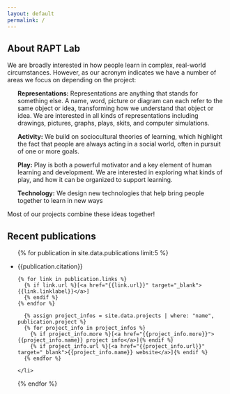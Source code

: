 ```yaml
---
layout: default
permalink: /
---
```


## About RAPT Lab

We are broadly interested in how people learn in complex, real-world circumstances. However, as our acronym indicates we have a number of areas we focus on depending on the project:
<ul><strong>Representations:</strong> Representations are anything that stands for something else. A name, word, picture or diagram can each refer to the same object or idea, transforming how we understand that object or idea. We are interested in all kinds of representations including drawings, pictures, graphs, plays, skits, and computer simulations.</ul>
<ul><strong>Activity:</strong> We build on sociocultural theories of learning, which highlight the fact that people are always acting in a social world, often in pursuit of one or more goals.</ul>
<ul><strong>Play:</strong> Play is both a powerful motivator and a key element of human learning and development. We are interested in exploring what kinds of play, and how it can be organized to support learning.</ul>
<ul><strong>Technology:</strong> We design new technologies that help bring people together to learn in new ways</ul>

Most of our projects combine these ideas together! 

## Recent publications

  <ul class="pubs">

{% for publication in site.data.publications limit:5 %}

<li>{{publication.citation}}        


    {% for link in publication.links %}
      {% if link.url %}[<a href="{{link.url}}" target="_blank">{{link.linklabel}}</a>]
      {% endif %}
    {% endfor %}

      {% assign project_infos = site.data.projects | where: "name", publication.project %}
      {% for project_info in project_infos %}
        {% if project_info.more %}[<a href="{{project_info.more}}">{{project_info.name}} project info</a>]{% endif %}
        {% if project_info.url %}[<a href="{{project_info.url}}" target="_blank">{{project_info.name}} website</a>]{% endif %}
      {% endfor %}

    </li>
  {% endfor %}

  </ul>
